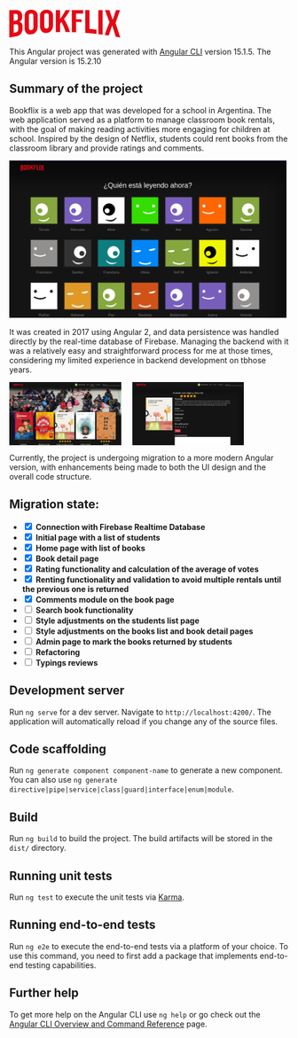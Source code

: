 ![Bookflix](/src/assets/logo.png)

This Angular project was generated with [Angular CLI](https://github.com/angular/angular-cli) version 15.1.5. The Angular version is 15.2.10

## Summary of the project
Bookflix is a web app that was developed for a school in Argentina. The web application served as a platform to manage classroom book rentals, with the goal of making reading activities more engaging for children at school. Inspired by the design of Netflix, students could rent books from the classroom library and provide ratings and comments.

<img src="./src/assets/screenshot-0.png" alt="Logo de Mi Proyecto" width="500"/>

It was created in 2017 using Angular 2, and data persistence was handled directly by the real-time database of Firebase. Managing the backend with it was a relatively easy and straightforward process for me at those times, considering my limited experience in backend development on tbhose years.

<div style="display: flex; justify-align:center; ">
<img src="./src/assets/screenshot-1.png" alt="Logo de Mi Proyecto" width="40%" style="margin-right:20px"/>
<img src="./src/assets/screenshot-2.png" alt="Logo de Mi Proyecto" width="40%"/>
</div>


Currently, the project is undergoing migration to a more modern Angular version, with enhancements being made to both the UI design and the overall code structure.

## Migration state:

- <input type="checkbox" checked/> **Connection with Firebase Realtime Database**
- <input type="checkbox" checked/> **Initial page with a list of students**
- <input type="checkbox" checked/> **Home page with list of books**
- <input type="checkbox" checked/> **Book detail page**
- <input type="checkbox" checked/> **Rating functionality and calculation of the average of votes**
- <input type="checkbox" checked/> **Renting functionality and validation to avoid multiple rentals until the previous one is returned**
- <input type="checkbox" checked/> **Comments module on the book page**
- <input type="checkbox" /> **Search book functionality**
- <input type="checkbox" /> **Style adjustments on the students list page**
- <input type="checkbox" /> **Style adjustments on the books list and book detail pages**
- <input type="checkbox" /> **Admin page to mark the books returned by students**
- <input type="checkbox" /> **Refactoring**
- <input type="checkbox" /> **Typings reviews**




## Development server

Run `ng serve` for a dev server. Navigate to `http://localhost:4200/`. The application will automatically reload if you change any of the source files.

## Code scaffolding

Run `ng generate component component-name` to generate a new component. You can also use `ng generate directive|pipe|service|class|guard|interface|enum|module`.

## Build

Run `ng build` to build the project. The build artifacts will be stored in the `dist/` directory.

## Running unit tests

Run `ng test` to execute the unit tests via [Karma](https://karma-runner.github.io).

## Running end-to-end tests

Run `ng e2e` to execute the end-to-end tests via a platform of your choice. To use this command, you need to first add a package that implements end-to-end testing capabilities.

## Further help

To get more help on the Angular CLI use `ng help` or go check out the [Angular CLI Overview and Command Reference](https://angular.io/cli) page.
